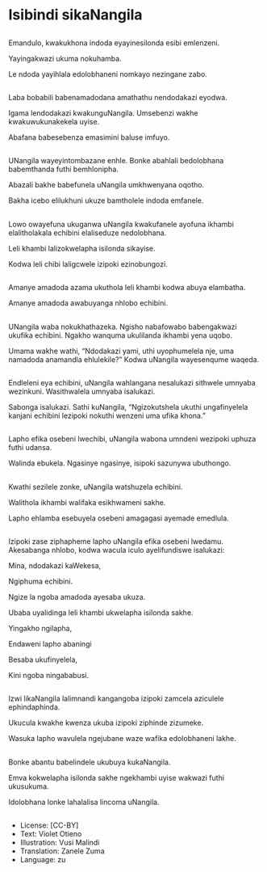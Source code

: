 # Isibindi sikaNangila

##
Emandulo, kwakukhona indoda eyayinesilonda esibi emlenzeni.

Yayingakwazi ukuma nokuhamba.

Le ndoda yayihlala edolobhaneni nomkayo nezingane zabo.

##
Laba bobabili babenamadodana amathathu nendodakazi eyodwa.

Igama lendodakazi kwakunguNangila. Umsebenzi wakhe kwakuwukunakekela uyise.

Abafana babesebenza emasimini baluse imfuyo.

##
UNangila wayeyintombazane enhle. Bonke abahlali bedolobhana babemthanda futhi bemhlonipha.

Abazali bakhe babefunela uNangila umkhwenyana oqotho.

Bakha icebo elilukhuni ukuze bamtholele indoda emfanele.

##
Lowo owayefuna ukuganwa uNangila kwakufanele ayofuna ikhambi elalitholakala echibini elaliseduze nedolobhana.

Leli khambi lalizokwelapha isilonda sikayise.

Kodwa leli chibi laligcwele izipoki ezinobungozi.

##
Amanye amadoda azama ukuthola leli khambi kodwa abuya elambatha.

Amanye amadoda awabuyanga nhlobo echibini.

##
UNangila waba nokukhathazeka. Ngisho nabafowabo babengakwazi ukufika echibini. Ngakho wanquma ukulilanda ikhambi yena uqobo.

Umama wakhe wathi, “Ndodakazi yami, uthi uyophumelela nje, uma namadoda anamandla ehlulekile?” Kodwa uNangila wayesenqume waqeda.

##
Endleleni eya echibini, uNangila wahlangana nesalukazi sithwele umnyaba wezinkuni. Wasithwalela umnyaba isalukazi.

Sabonga isalukazi. Sathi kuNangila, “Ngizokutshela ukuthi ungafinyelela kanjani echibini lezipoki nokuthi wenzeni uma ufika khona.”

##
Lapho efika osebeni lwechibi, uNangila wabona umndeni wezipoki uphuza futhi udansa.

Walinda ebukela. Ngasinye ngasinye, isipoki sazunywa ubuthongo.

##
Kwathi sezilele zonke, uNangila watshuzela echibini.

Walithola ikhambi walifaka esikhwameni sakhe.

Lapho ehlamba esebuyela osebeni amagagasi ayemade emedlula.

##
Izipoki zase ziphapheme lapho uNangila efika osebeni lwedamu. Akesabanga nhlobo, kodwa wacula iculo ayelifundiswe isalukazi:

Mina, ndodakazi kaWekesa,

Ngiphuma echibini.

Ngize la ngoba amadoda ayesaba ukuza.

Ubaba uyalidinga leli khambi ukwelapha isilonda sakhe.

Yingakho ngilapha,

Endaweni lapho abaningi

Besaba ukufinyelela,

Kini ngoba ningababusi.

##
Izwi likaNangila lalimnandi kangangoba izipoki zamcela aziculele ephindaphinda.

Ukucula kwakhe kwenza ukuba izipoki ziphinde zizumeke. 

Wasuka lapho wavulela ngejubane waze wafika edolobhaneni lakhe.

##
Bonke abantu babelindele ukubuya kukaNangila.

Emva kokwelapha isilonda sakhe ngekhambi uyise wakwazi futhi ukusukuma.

Idolobhana lonke lahalalisa lincoma uNangila.

##
* License: [CC-BY]
* Text: Violet Otieno
* Illustration: Vusi Malindi
* Translation: Zanele Zuma
* Language: zu
